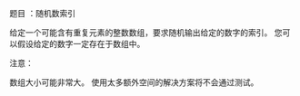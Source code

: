 题目 ：随机数索引

给定一个可能含有重复元素的整数数组，要求随机输出给定的数字的索引。 您可以假设给定的数字一定存在于数组中。

注意：

数组大小可能非常大。 使用太多额外空间的解决方案将不会通过测试。

